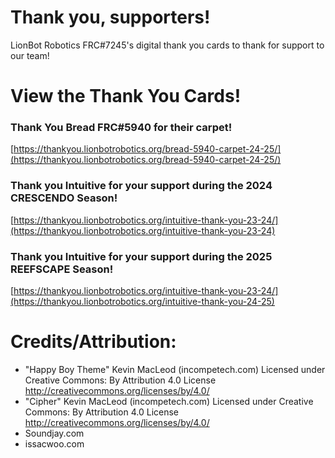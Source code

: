 # Thank you, supporters!
LionBot Robotics FRC#7245's digital thank you cards to thank for support to our team!

# View the Thank You Cards!
### Thank You Bread FRC#5940 for their carpet!
[https://thankyou.lionbotrobotics.org/bread-5940-carpet-24-25/](https://thankyou.lionbotrobotics.org/bread-5940-carpet-24-25/)
### Thank you Intuitive for your support during the 2024 CRESCENDO Season!
[https://thankyou.lionbotrobotics.org/intuitive-thank-you-23-24/](https://thankyou.lionbotrobotics.org/intuitive-thank-you-23-24)
### Thank you Intuitive for your support during the 2025 REEFSCAPE Season!
[https://thankyou.lionbotrobotics.org/intuitive-thank-you-23-24/](https://thankyou.lionbotrobotics.org/intuitive-thank-you-24-25)

# Credits/Attribution:
 - "Happy Boy Theme" Kevin MacLeod (incompetech.com) Licensed under
   Creative Commons: By Attribution 4.0 License
   http://creativecommons.org/licenses/by/4.0/
 - "Cipher" Kevin MacLeod (incompetech.com)
   Licensed under Creative Commons: By Attribution 4.0 License
   http://creativecommons.org/licenses/by/4.0/
- Soundjay.com
 - issacwoo.com